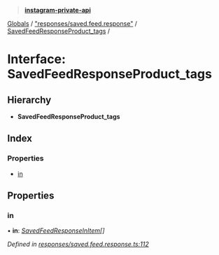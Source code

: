 > **[instagram-private-api](../README.md)**

[Globals](../README.md) / ["responses/saved.feed.response"](../modules/_responses_saved_feed_response_.md) / [SavedFeedResponseProduct_tags](_responses_saved_feed_response_.savedfeedresponseproduct_tags.md) /

# Interface: SavedFeedResponseProduct_tags

## Hierarchy

* **SavedFeedResponseProduct_tags**

## Index

### Properties

* [in](_responses_saved_feed_response_.savedfeedresponseproduct_tags.md#in)

## Properties

###  in

• **in**: *[SavedFeedResponseInItem](_responses_saved_feed_response_.savedfeedresponseinitem.md)[]*

*Defined in [responses/saved.feed.response.ts:112](https://github.com/dilame/instagram-private-api/blob/e9c516c/src/responses/saved.feed.response.ts#L112)*